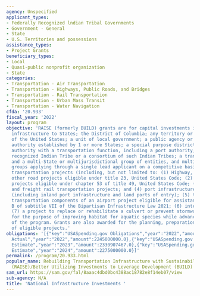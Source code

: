 ```yaml
---
agency: Unspecified
applicant_types:
- Federally Recognized lndian Tribal Governments
- Government - General
- State
- U.S. Territories and possessions
assistance_types:
- Project Grants
beneficiary_types:
- Local
- Quasi-public nonprofit organization
- State
categories:
- Transportation - Air Transportation
- Transportation - Highways, Public Roads, and Bridges
- Transportation - Rail Transportation
- Transportation - Urban Mass Transit
- Transportation - Water Navigation
cfda: '20.933'
fiscal_year: '2022'
layout: program
objective: 'RAISE (formerly BUILD) grants are for capital investments in surface transportation
  infrastructure to States; the District of Columbia; any territory or possession
  of the United States; a unit of local government; a public agency or publicly chartered
  authority established by 1 or more States; a special purpose district or public
  authority with a transportation function, including a port authority; a federally
  recognized Indian Tribe or a consortium of such Indian Tribes; a transit agency;
  and a multi-State or multijurisdictional group of entities, and multi-State or multijurisdictional
  groups applying through a single lead applicant on a competitive basis for surface
  transportation projects (including, but not limited to: (1) Highway, bridge, or
  other road projects eligible under title 23, United States Code; (2) public transportation
  projects eligible under chapter 53 of title 49, United States Code; (3) passenger
  and freight rail transportation projects; and (4) port infrastructure investments
  (including inland port infrastructure and land ports of entry); (5) the surface
  transportation components of an airport project eligible for assistance under part
  B of subtitle VII of the Bipartisan Infrastructure Law 2021; (6) intermodal projects;
  (7) a project to replace or rehabilitate a culvert or prevent stormwater runoff
  for the purpose of improving habitat for aquatic species while advancing the goals
  of the program. Grants are also awarded for the planning, preparation or design
  of eligible projects.'
obligations: '[{"key":"USASpending.gov Obligations","year":"2022","amount":1281290725.57},{"key":"SAM.gov
  Actual","year":"2022","amount":2245000000.0},{"key":"USASpending.gov Obligations","year":"2023","amount":55271783.48},{"key":"SAM.gov
  Estimate","year":"2023","amount":2330907467.0},{"key":"USASpending.gov Obligations","year":"2024","amount":0.0},{"key":"SAM.gov
  Estimate","year":"2024","amount":2275000000.0}]'
permalink: /program/20.933.html
popular_name: Rebuilding Transportation Infrastructure with Sustainability and Equity
  (RAISE)/Better Utilizing Investments to Leverage Development (BUILD) Grants
sam_url: https://sam.gov/fal/8aaac4dbd0bc4388ac18782e8f14eb07/view
sub-agency: N/A
title: 'National Infrastructure Investments '
---
```

